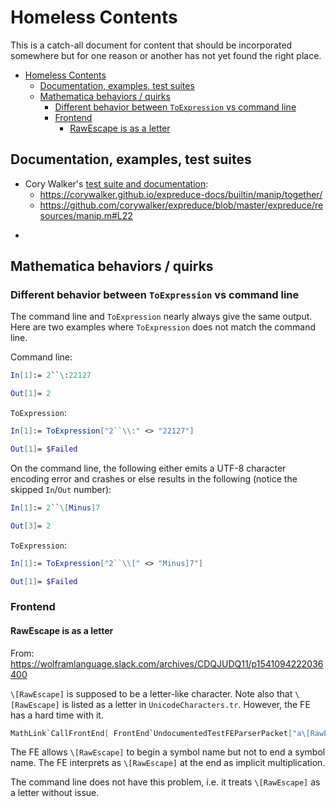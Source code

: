 # Homeless Contents

This is a catch-all document for content that should be incorporated somewhere but for one reason or another has not yet found the right place.

<!-- TOC depthFrom:1 depthTo:6 withLinks:1 updateOnSave:1 orderedList:0 -->

- [Homeless Contents](#homeless-contents)
	- [Documentation, examples, test suites](#documentation-examples-test-suites)
	- [Mathematica behaviors / quirks](#mathematica-behaviors-quirks)
		- [Different behavior between `ToExpression` vs command line](#different-behavior-between-toexpression-vs-command-line)
		- [Frontend](#frontend)
			- [RawEscape is as a letter](#rawescape-is-as-a-letter)

<!-- /TOC -->

## Documentation, examples, test suites

* Cory Walker's [test suite and documentation](https://wolframlanguage.slack.com/archives/CD3MW4V7E/p1540959075045600):
    * https://corywalker.github.io/expreduce-docs/builtin/manip/together/
    * https://github.com/corywalker/expreduce/blob/master/expreduce/resources/manip.m#L22
-

## Mathematica behaviors / quirks

### Different behavior between `ToExpression` vs command line

The command line and `ToExpression` nearly always give the same output. Here are two examples where `ToExpression` does not match the command line.

Command line:

```mathematica
In[1]:= 2``\:22127

Out[1]= 2
```

`ToExpression`:

```mathematica
In[1]:= ToExpression["2``\\:" <> "22127"]

Out[1]= $Failed
```

On the command line, the following either emits a UTF-8 character encoding error and crashes or else results in the following (notice the skipped `In`/`Out` number):
```mathematica
In[1]:= 2``\[Minus]7

Out[3]= 2
```

`ToExpression`:
```mathematica
In[1]:= ToExpression["2``\\[" <> "Minus]7"]

Out[1]= $Failed
```

### Frontend

#### RawEscape is as a letter

From: https://wolframlanguage.slack.com/archives/CDQJUDQ11/p1541094222036400

`\[RawEscape]` is supposed to be a letter-like character. Note also that `\[RawEscape]` is listed as a letter in `UnicodeCharacters.tr`. However, the FE has a hard time with it.

```mathematica
MathLink`CallFrontEnd[ FrontEnd`UndocumentedTestFEParserPacket["a\[RawEscape]a", False]]
```

The FE allows `\[RawEscape]` to begin a symbol name but not to end a symbol name. The FE interprets as `\[RawEscape]` at the end as implicit multiplication.

The command line does not have this problem, i.e. it treats `\[RawEscape]` as a letter without issue.
